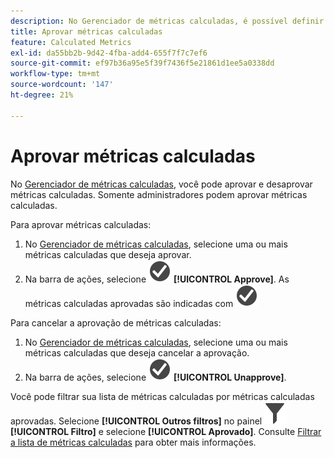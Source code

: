 ```yaml
---
description: No Gerenciador de métricas calculadas, é possível definir um fluxo de trabalho que inclua métricas de aprovação para vários níveis de aplicação e para departamentos ou grupos específicos.
title: Aprovar métricas calculadas
feature: Calculated Metrics
exl-id: da55bb2b-9d42-4fba-add4-655f7f7c7ef6
source-git-commit: ef97b36a95e5f39f7436f5e21861d1ee5a0338dd
workflow-type: tm+mt
source-wordcount: '147'
ht-degree: 21%

---
```


# Aprovar métricas calculadas

No [Gerenciador de métricas calculadas](cm-manager.md), você pode aprovar e desaprovar métricas calculadas. Somente administradores podem aprovar métricas calculadas.

Para aprovar métricas calculadas:

1. No [Gerenciador de métricas calculadas](cm-manager.md), selecione uma ou mais métricas calculadas que deseja aprovar.
1. Na barra de ações, selecione ![CheckmarkCircle](/help/assets/icons/CheckmarkCircle.svg) **[!UICONTROL Approve]**. As métricas calculadas aprovadas são indicadas com ![CheckmarkCircle](/help/assets/icons/CheckmarkCircle.svg)

Para cancelar a aprovação de métricas calculadas:

1. No [Gerenciador de métricas calculadas](cm-approving.md), selecione uma ou mais métricas calculadas que deseja cancelar a aprovação.
1. Na barra de ações, selecione ![CheckmarkCircle](/help/assets/icons/CheckmarkCircle.svg) **[!UICONTROL Unapprove]**.


Você pode filtrar sua lista de métricas calculadas por métricas calculadas aprovadas. Selecione **[!UICONTROL Outros filtros]** no painel ![Filtro](/help/assets/icons/Filter.svg) **[!UICONTROL Filtro]** e selecione **[!UICONTROL Aprovado]**. Consulte [Filtrar a lista de métricas calculadas](/help/components/calc-metrics/cm-workflow/cm-filter.md) para obter mais informações.
